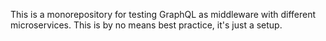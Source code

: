 This is a monorepository for testing GraphQL as middleware with different microservices. 
This is by no means best practice, it's just a setup.